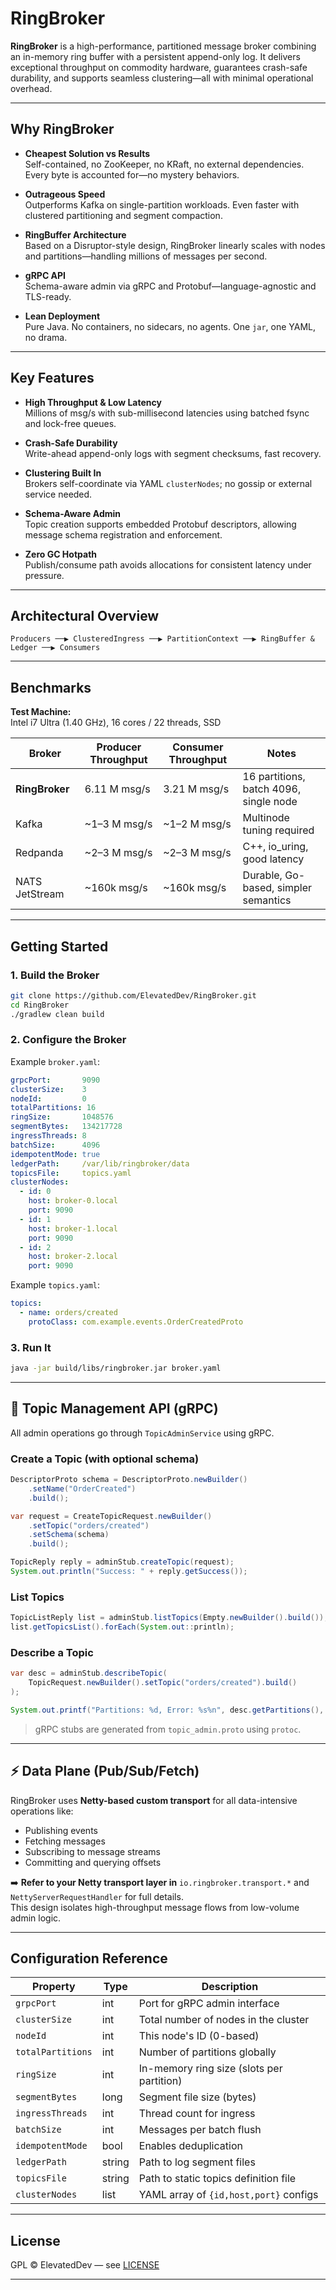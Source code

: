 # RingBroker 

**RingBroker** is a high-performance, partitioned message broker combining an in-memory ring buffer with a persistent append-only log. It delivers exceptional throughput on commodity hardware, guarantees crash-safe durability, and supports seamless clustering—all with minimal operational overhead.

---

## Why RingBroker

- **Cheapest Solution vs Results**  
  Self-contained, no ZooKeeper, no KRaft, no external dependencies. Every byte is accounted for—no mystery behaviors.

- **Outrageous Speed**  
  Outperforms Kafka on single-partition workloads. Even faster with clustered partitioning and segment compaction.

- **RingBuffer Architecture**  
  Based on a Disruptor-style design, RingBroker linearly scales with nodes and partitions—handling millions of messages per second.

- **gRPC API**  
  Schema-aware admin via gRPC and Protobuf—language-agnostic and TLS-ready.

- **Lean Deployment**  
  Pure Java. No containers, no sidecars, no agents. One `jar`, one YAML, no drama.

---

## Key Features

- **High Throughput & Low Latency**  
  Millions of msg/s with sub-millisecond latencies using batched fsync and lock-free queues.

- **Crash-Safe Durability**  
  Write-ahead append-only logs with segment checksums, fast recovery.

- **Clustering Built In**  
  Brokers self-coordinate via YAML `clusterNodes`; no gossip or external service needed.

- **Schema-Aware Admin**  
  Topic creation supports embedded Protobuf descriptors, allowing message schema registration and enforcement.

- **Zero GC Hotpath**  
  Publish/consume path avoids allocations for consistent latency under pressure.

---

## Architectural Overview

```
Producers ──▶ ClusteredIngress ──▶ PartitionContext ──▶ RingBuffer & Ledger ──▶ Consumers
```

---

## Benchmarks

**Test Machine:**  
Intel i7 Ultra (1.40 GHz), 16 cores / 22 threads, SSD

| Broker         | Producer Throughput | Consumer Throughput | Notes                                       |
|----------------|---------------------|----------------------|---------------------------------------------|
| **RingBroker** | 6.11 M msg/s        | 3.21 M msg/s         | 16 partitions, batch 4096, single node      |
| Kafka          | ~1–3 M msg/s        | ~1–2 M msg/s         | Multinode tuning required                   |
| Redpanda       | ~2–3 M msg/s        | ~2–3 M msg/s         | C++, io_uring, good latency                 |
| NATS JetStream | ~160k msg/s         | ~160k msg/s          | Durable, Go-based, simpler semantics        |

---

## Getting Started

### 1. Build the Broker

```bash
git clone https://github.com/ElevatedDev/RingBroker.git
cd RingBroker
./gradlew clean build
```

### 2. Configure the Broker

Example `broker.yaml`:

```yaml
grpcPort:       9090
clusterSize:    3
nodeId:         0
totalPartitions: 16
ringSize:       1048576
segmentBytes:   134217728
ingressThreads: 8
batchSize:      4096
idempotentMode: true
ledgerPath:     /var/lib/ringbroker/data
topicsFile:     topics.yaml
clusterNodes:
  - id: 0
    host: broker-0.local
    port: 9090
  - id: 1
    host: broker-1.local
    port: 9090
  - id: 2
    host: broker-2.local
    port: 9090
```

Example `topics.yaml`:

```yaml
topics:
  - name: orders/created
    protoClass: com.example.events.OrderCreatedProto
```

### 3. Run It

```bash
java -jar build/libs/ringbroker.jar broker.yaml
```

---

## 🔧 Topic Management API (gRPC)

All admin operations go through `TopicAdminService` using gRPC.

### Create a Topic (with optional schema)

```java
DescriptorProto schema = DescriptorProto.newBuilder()
    .setName("OrderCreated")
    .build();

var request = CreateTopicRequest.newBuilder()
    .setTopic("orders/created")
    .setSchema(schema)
    .build();

TopicReply reply = adminStub.createTopic(request);
System.out.println("Success: " + reply.getSuccess());
```

### List Topics

```java
TopicListReply list = adminStub.listTopics(Empty.newBuilder().build());
list.getTopicsList().forEach(System.out::println);
```

### Describe a Topic

```java
var desc = adminStub.describeTopic(
    TopicRequest.newBuilder().setTopic("orders/created").build()
);

System.out.printf("Partitions: %d, Error: %s%n", desc.getPartitions(), desc.getError());
```

> gRPC stubs are generated from `topic_admin.proto` using `protoc`.

---

## ⚡ Data Plane (Pub/Sub/Fetch)

RingBroker uses **Netty-based custom transport** for all data-intensive operations like:

- Publishing events  
- Fetching messages  
- Subscribing to message streams  
- Committing and querying offsets  

➡️ **Refer to your Netty transport layer in** `io.ringbroker.transport.*` and `NettyServerRequestHandler` for full details.  
This design isolates high-throughput message flows from low-volume admin logic.

---

## Configuration Reference

| Property          | Type    | Description                              |
|------------------|---------|------------------------------------------|
| `grpcPort`       | int     | Port for gRPC admin interface            |
| `clusterSize`    | int     | Total number of nodes in the cluster     |
| `nodeId`         | int     | This node's ID (0-based)                 |
| `totalPartitions`| int     | Number of partitions globally            |
| `ringSize`       | int     | In-memory ring size (slots per partition)|
| `segmentBytes`   | long    | Segment file size (bytes)                |
| `ingressThreads` | int     | Thread count for ingress                 |
| `batchSize`      | int     | Messages per batch flush                 |
| `idempotentMode` | bool    | Enables deduplication                    |
| `ledgerPath`     | string  | Path to log segment files                |
| `topicsFile`     | string  | Path to static topics definition file    |
| `clusterNodes`   | list    | YAML array of `{id,host,port}` configs   |

---

## License

GPL © ElevatedDev — see [LICENSE](LICENSE)

---
